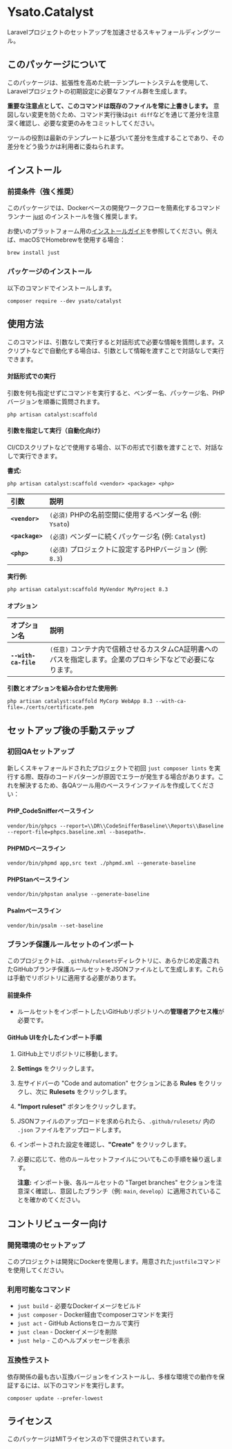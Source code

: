 # Ysato.Catalyst

Laravelプロジェクトのセットアップを加速させるスキャフォールディングツール。

## このパッケージについて

このパッケージは、拡張性を高めた統一テンプレートシステムを使用して、Laravelプロジェクトの初期設定に必要なファイル群を生成します。

**重要な注意点として、このコマンドは既存のファイルを常に上書きします。**
意図しない変更を防ぐため、コマンド実行後は`git diff`などを通じて差分を注意深く確認し、必要な変更のみをコミットしてください。

ツールの役割は最新のテンプレートに基づいて差分を生成することであり、その差分をどう扱うかは利用者に委ねられます。

## インストール

### 前提条件（強く推奨）

このパッケージでは、Dockerベースの開発ワークフローを簡素化するコマンドランナー [just](https://github.com/casey/just) のインストールを強く推奨します。

お使いのプラットフォーム用の[インストールガイド](https://github.com/casey/just?tab=readme-ov-file#packages)を参照してください。例えば、macOSでHomebrewを使用する場合：

```shell
brew install just
```

### パッケージのインストール

以下のコマンドでインストールします。

```shell
composer require --dev ysato/catalyst
```

## 使用方法

このコマンドは、引数なしで実行すると対話形式で必要な情報を質問します。スクリプトなどで自動化する場合は、引数として情報を渡すことで対話なしで実行できます。

#### 対話形式での実行

引数を何も指定せずにコマンドを実行すると、ベンダー名、パッケージ名、PHPバージョンを順番に質問されます。

```shell
php artisan catalyst:scaffold
```

#### 引数を指定して実行（自動化向け）

CI/CDスクリプトなどで使用する場合、以下の形式で引数を渡すことで、対話なしで実行できます。

**書式:**
```shell
php artisan catalyst:scaffold <vendor> <package> <php>
```

| 引数 | 説明 |
| :--- | :--- |
| **`<vendor>`** | `(必須)` PHPの名前空間に使用するベンダー名 (例: `Ysato`) |
| **`<package>`** | `(必須)` ベンダーに続くパッケージ名 (例: `Catalyst`) |
| **`<php>`** | `(必須)` プロジェクトに設定するPHPバージョン (例: `8.3`) |

**実行例:**
```shell
php artisan catalyst:scaffold MyVendor MyProject 8.3
```

#### オプション

| オプション名 | 説明 |
| :--- | :--- |
| **`--with-ca-file`** | `(任意)` コンテナ内で信頼させるカスタムCA証明書へのパスを指定します。企業のプロキシ下などで必要になります。 |

**引数とオプションを組み合わせた使用例:**
```shell
php artisan catalyst:scaffold MyCorp WebApp 8.3 --with-ca-file=./certs/certificate.pem
```

## セットアップ後の手動ステップ

### 初回QAセットアップ

新しくスキャフォールドされたプロジェクトで初回 `just composer lints` を実行する際、既存のコードパターンが原因でエラーが発生する場合があります。これを解決するため、各QAツール用のベースラインファイルを作成してください：

#### PHP_CodeSnifferベースライン
```shell
vendor/bin/phpcs --report=\\DR\\CodeSnifferBaseline\\Reports\\Baseline --report-file=phpcs.baseline.xml --basepath=.
```

#### PHPMDベースライン
```shell
vendor/bin/phpmd app,src text ./phpmd.xml --generate-baseline
```

#### PHPStanベースライン
```shell
vendor/bin/phpstan analyse --generate-baseline
```

#### Psalmベースライン
```shell
vendor/bin/psalm --set-baseline
```

### ブランチ保護ルールセットのインポート

このプロジェクトは、`.github/rulesets`ディレクトリに、あらかじめ定義されたGitHubブランチ保護ルールセットをJSONファイルとして生成します。これらは手動でリポジトリに適用する必要があります。

#### 前提条件
* ルールセットをインポートしたいGitHubリポジトリへの**管理者アクセス権**が必要です。

#### GitHub UIを介したインポート手順
1.  GitHub上でリポジトリに移動します。
2.  **Settings** をクリックします。
3.  左サイドバーの "Code and automation" セクションにある **Rules** をクリックし、次に **Rulesets** をクリックします。
4.  **"Import ruleset"** ボタンをクリックします。
5.  JSONファイルのアップロードを求められたら、`.github/rulesets/` 内の `.json` ファイルをアップロードします。
6.  インポートされた設定を確認し、**"Create"** をクリックします。
7.  必要に応じて、他のルールセットファイルについてもこの手順を繰り返します。

    **注意:** インポート後、各ルールセットの "Target branches" セクションを注意深く確認し、意図したブランチ（例: `main`, `develop`）に適用されていることを確かめてください。

## コントリビューター向け

### 開発環境のセットアップ
このプロジェクトは開発にDockerを使用します。用意された`justfile`コマンドを使用してください。

### 利用可能なコマンド
- `just build` - 必要なDockerイメージをビルド
- `just composer` - Docker経由でcomposerコマンドを実行
- `just act` - GitHub Actionsをローカルで実行
- `just clean` - Dockerイメージを削除
- `just help` - このヘルプメッセージを表示

### 互換性テスト
依存関係の最も古い互換バージョンをインストールし、多様な環境での動作を保証するには、以下のコマンドを実行します。
```shell
composer update --prefer-lowest
```

## ライセンス

このパッケージはMITライセンスの下で提供されています。
